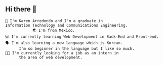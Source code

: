 ## Hi there 👋
```
💬 I'm Karen Arredondo and I'm a graduate in 
Information Technology and Communications Engineering. 
            🌏 I'm from Mexico.
💻 I'm currently learning Web Development in Back-End and Front-end.
🗣 I'm also learning a new language which is Korean.
      I'm so beginner in the language but I like so much.
👩‍💻 I'm currently looking for a job as an intern in 
      the area of web development.

```

<!--
**KarenValdez2319/KarenValdez2319** is a ✨ _special_ ✨ repository because its `README.md` (this file) appears on your GitHub profile.

Here are some ideas to get you started:

- 🔭 I’m currently working on ...
- 🌱 I’m currently learning ...
- 👯 I’m looking to collaborate on ...
- 🤔 I’m looking for help with ...
- 💬 Ask me about ...
- 📫 How to reach me: ...
- 😄 Pronouns: ...
- ⚡ Fun fact: ...
-->
